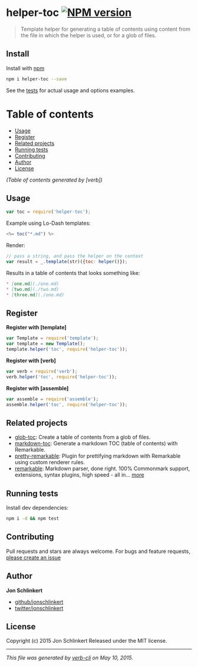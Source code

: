 # helper-toc [![NPM version](https://badge.fury.io/js/helper-toc.svg)](http://badge.fury.io/js/helper-toc)

> Template helper for generating a table of contents using content from the file in which the helper is used, or for a glob of files.

## Install

Install with [npm](https://www.npmjs.com/)

```bash
npm i helper-toc --save
```

See the [tests](./tests/test.js) for actual usage and options examples.

# Table of contents

<!-- toc -->

* [Usage](#usage)
* [Register](#register)
* [Related projects](#related-projects)
* [Running tests](#running-tests)
* [Contributing](#contributing)
* [Author](#author)
* [License](#license)

_(Table of contents generated by [verb])_

<!-- tocstop -->

## Usage

```js
var toc = require('helper-toc');
```

Example using Lo-Dash templates:

```js
<%= toc("*.md") %>
```

Render:

```js
// pass a string, and pass the helper on the context
var result = _.template(str)({toc: helper()});
```

Results in a table of contents that looks something like:

```markdown
* [one.md](./one.md)
* [two.md](./two.md)
* [three.md](./one.md)
```

## Register

**Register with [template]**

```js
var Template = require('template');
var template = new Template();
template.helper('toc', require('helper-toc'));
```

**Register with [verb]**

```js
var verb = require('verb');
verb.helper('toc', require('helper-toc'));
```

**Register with [assemble]**

```js
var assemble = require('assemble');
assemble.helper('toc', require('helper-toc'));
```

## Related projects

* [glob-toc](https://github.com/jonschlinkert/glob-toc): Create a table of contents from a glob of files.
* [markdown-toc](https://github.com/jonschlinkert/markdown-toc): Generate a markdown TOC (table of contents) with Remarkable.
* [pretty-remarkable](https://github.com/jonschlinkert/pretty-remarkable): Plugin for prettifying markdown with Remarkable using custom renderer rules.
* [remarkable](https://github.com/jonschlinkert/remarkable): Markdown parser, done right. 100% Commonmark support, extensions, syntax plugins, high speed - all in… [more](https://github.com/jonschlinkert/remarkable)

## Running tests

Install dev dependencies:

```bash
npm i -d && npm test
```

## Contributing

Pull requests and stars are always welcome. For bugs and feature requests, [please create an issue](https://github.com/jonschlinkert/helper-toc/issues/new)

## Author

**Jon Schlinkert**

+ [github/jonschlinkert](https://github.com/jonschlinkert)
+ [twitter/jonschlinkert](http://twitter.com/jonschlinkert)

## License

Copyright (c) 2015 Jon Schlinkert
Released under the MIT license.

***

_This file was generated by [verb-cli](https://github.com/assemble/verb-cli) on May 10, 2015._